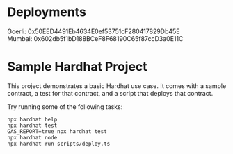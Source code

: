 # Deployments
Goerli: 0x50EED4491Eb4634E0ef53751cF280417829Db45E <br>
Mumbai: 0x602db5f1bD188BCeF8F68190C65f87ccD3a0E11C <br>

# Sample Hardhat Project

This project demonstrates a basic Hardhat use case. It comes with a sample contract, a test for that contract, and a script that deploys that contract.

Try running some of the following tasks:

```shell
npx hardhat help
npx hardhat test
GAS_REPORT=true npx hardhat test
npx hardhat node
npx hardhat run scripts/deploy.ts
```
